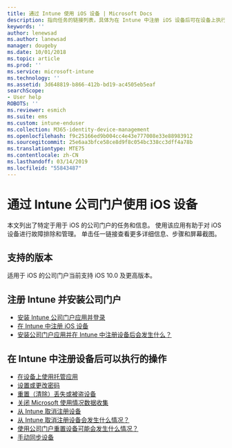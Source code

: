 ```yaml
---
title: 通过 Intune 使用 iOS 设备 | Microsoft Docs
description: 指向任务的链接列表，具体为在 Intune 中注册 iOS 设备后可在设备上执行的任务。
keywords: ''
author: lenewsad
ms.author: lanewsad
manager: dougeby
ms.date: 10/01/2018
ms.topic: article
ms.prod: ''
ms.service: microsoft-intune
ms.technology: ''
ms.assetid: 3d648819-b866-412b-bd19-ac4505eb5eaf
searchScope:
- User help
ROBOTS: ''
ms.reviewer: esmich
ms.suite: ems
ms.custom: intune-enduser
ms.collection: M365-identity-device-management
ms.openlocfilehash: f9c25166ed9b004cc4e43e777008e33e88983912
ms.sourcegitcommit: 25e6aa3bfce58ce8d9f8c054bc338cc3dff4a78b
ms.translationtype: MTE75
ms.contentlocale: zh-CN
ms.lasthandoff: 03/14/2019
ms.locfileid: "55843487"
---
```

# <a name="using-your-ios-device-with-intune-company-portal"></a>通过 Intune 公司门户使用 iOS 设备
本文列出了特定于用于 iOS 的公司门户的任务和信息。 使用该应用有助于对 iOS 设备进行故障排除和管理。 单击任一链接查看更多详细信息、步骤和屏幕截图。

## <a name="supported-versions"></a>支持的版本

适用于 iOS 的公司门户当前支持 iOS 10.0 及更高版本。

## <a name="enrolling-into-intune-and-installing-the-company-portal"></a>注册 Intune 并安装公司门户

- [安装 Intune 公司门户应用并登录](install-and-sign-in-to-the-intune-company-portal-app-ios.md)
- [在 Intune 中注册 iOS 设备](enroll-your-device-in-intune-ios.md)
- [安装公司门户应用并在 Intune 中注册设备后会发生什么？](what-happens-if-you-install-the-Company-Portal-app-and-enroll-your-device-in-intune-ios.md)

## <a name="things-you-can-do-when-your-device-is-enrolled-in-intune"></a>在 Intune 中注册设备后可以执行的操作

- [在设备上使用托管应用](use-managed-apps-on-your-device-ios.md)
- [设置或更改密码](set-or-change-your-passcode-ios.md)
  <!--- [Reset (erase) your lost or stolen device](reset-erase-your-lost-or-stolen-device-ios.md) -->
- [重置（清除）丢失或被盗设备](reset-erase-your-device-cpwebsite.md)
- [关闭 Microsoft 使用情况数据收集](turn-off-microsoft-usage-data-collection-ios.md)
- [从 Intune 取消注册设备](unenroll-your-device-from-intune-ios.md)
- [从 Intune 取消注册设备会发生什么情况？](what-happens-if-you-unenroll-your-device-from-intune-ios.md)
- [使用公司门户重置设备可能会发生什么情况？](what-happens-if-you-reset-your-device-using-the-company-portal-ios.md)
- [手动同步设备](sync-your-device-manually-ios.md)
